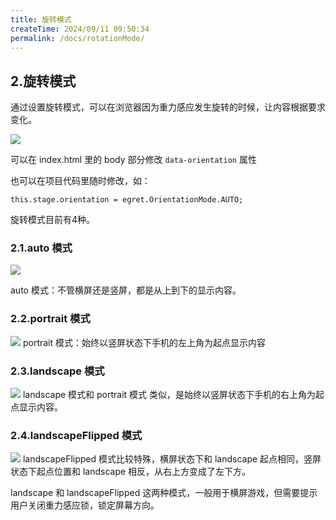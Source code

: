 ```yaml
---
title: 旋转模式
createTime: 2024/09/11 09:50:34
permalink: /docs/rotationMode/
---
```

## 2.旋转模式

通过设置旋转模式，可以在浏览器因为重力感应发生旋转的时候，让内容根据要求变化。

![](5639734349718.png)

可以在 index.html 里的 body 部分修改 `data-orientation` 属性

也可以在项目代码里随时修改，如：
```
this.stage.orientation = egret.OrientationMode.AUTO;
```

旋转模式目前有4种。

### 2.1.auto 模式
![](563973426403f.png)

auto 模式：不管横屏还是竖屏，都是从上到下的显示内容。

### 2.2.portrait 模式
![](563973427ed9a.png)
portrait 模式：始终以竖屏状态下手机的左上角为起点显示内容

### 2.3.landscape 模式
![](563973428c02c.png)
landscape 模式和 portrait 模式 类似，是始终以竖屏状态下手机的右上角为起点显示内容。

### 2.4.landscapeFlipped 模式
![](563973429935d.png)
landscapeFlipped 模式比较特殊，横屏状态下和 landscape 起点相同，竖屏状态下起点位置和 landscape 相反，从右上方变成了左下方。

landscape 和 landscapeFlipped 这两种模式，一般用于横屏游戏，但需要提示用户关闭重力感应锁，锁定屏幕方向。